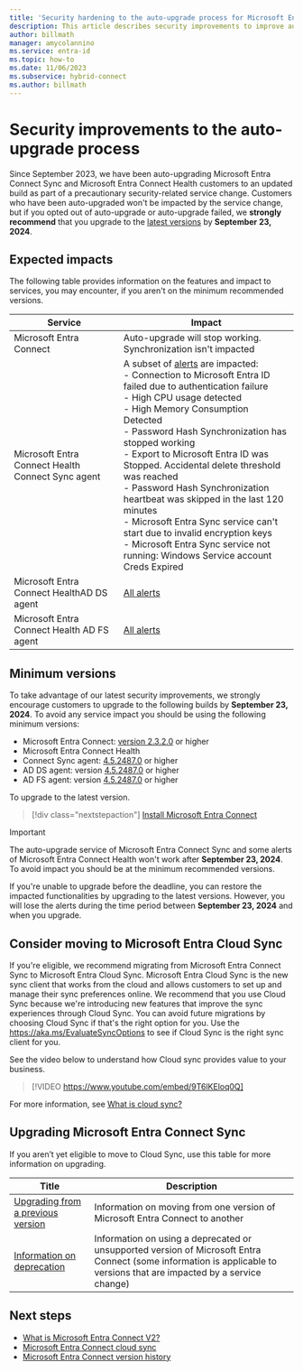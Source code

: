 ```yaml
---
title: 'Security hardening to the auto-upgrade process for Microsoft Entra Connect and Microsoft Entra Connect Health '
description: This article describes security improvements to improve auto-upgrade.
author: billmath
manager: amycolannino
ms.service: entra-id
ms.topic: how-to
ms.date: 11/06/2023
ms.subservice: hybrid-connect
ms.author: billmath
---
```


# Security improvements to the auto-upgrade process 

Since September 2023, we have been auto-upgrading Microsoft Entra Connect Sync and Microsoft Entra Connect Health customers to an updated build as part of a precautionary security-related service change. Customers who have been auto-upgraded won't be impacted by the service change, but if you opted out of auto-upgrade or auto-upgrade failed, we **strongly recommend** that you upgrade to the [latest versions](reference-connect-version-history.md) by **September 23, 2024**. 


## Expected impacts
The following table provides information on the features and impact to services, you may encounter, if you aren't on the minimum recommended versions.

|Service|Impact|
|-----|-----|
|Microsoft Entra Connect| Auto-upgrade will stop working. Synchronization isn't impacted|
|Microsoft Entra Connect Health Connect Sync agent|A subset of [alerts](how-to-connect-health-alert-catalog.md#alerts-for-microsoft-entra-connect-sync) are impacted: </br> - Connection to Microsoft Entra ID failed due to authentication failure </br> - High CPU usage detected</br> - High Memory Consumption Detected </br> - Password Hash Synchronization has stopped working </br> - Export to Microsoft Entra ID was Stopped. Accidental delete threshold was reached</br> - Password Hash Synchronization heartbeat was skipped in the last 120 minutes </br> - Microsoft Entra Sync service can't start due to invalid encryption keys </br> - Microsoft Entra Sync service not running: Windows Service account Creds Expired| 
|Microsoft Entra Connect HealthAD DS agent|[All alerts](how-to-connect-health-adds.md#alerts-for-microsoft-entra-connect-health-for-ad-ds)|
|Microsoft Entra Connect Health AD FS agent|[All alerts](how-to-connect-health-adfs.md#usage-analytics-for-ad-fs)|

## Minimum versions
To take advantage of our latest security improvements, we strongly encourage customers to upgrade to the following builds by **September 23, 2024**. To avoid any service impact you should be using the following minimum versions:

- Microsoft Entra Connect: [version 2.3.2.0](reference-connect-version-history.md#2320) or higher
- Microsoft Entra Connect Health 
 - Connect Sync agent: [4.5.2487.0](https://aka.ms/connecthealth-download) or higher 
 - AD DS agent: version [4.5.2487.0](https://aka.ms/connecthealth-adds-download) or higher 
 - AD FS agent: version [4.5.2487.0](https://aka.ms/connecthealth-adfs-download) or higher

To upgrade to the latest version.
> [!div class="nextstepaction"]
> [Install Microsoft Entra Connect](https://www.microsoft.com/download/details.aspx?id=47594)

>[!IMPORTANT]
>The auto-upgrade service of Microsoft Entra Connect Sync and some alerts of Microsoft Entra Connect Health won't work after **September 23, 2024**. To avoid impact you should be at the minimum recommended versions. 
>
>If you're unable to upgrade before the deadline, you can restore the impacted functionalities by upgrading to the latest versions. However, you will lose the alerts during the time period between **September 23, 2024** and when you upgrade.





## Consider moving to Microsoft Entra Cloud Sync

If you're eligible, we recommend migrating from Microsoft Entra Connect Sync to Microsoft Entra Cloud Sync. Microsoft Entra Cloud Sync is the new sync client that works from the cloud and allows customers to set up and manage their sync preferences online. We recommend that you use Cloud Sync because we're introducing new features that improve the sync experiences through Cloud Sync. You can avoid future migrations by choosing Cloud Sync if that's the right option for you. Use the https://aka.ms/EvaluateSyncOptions to see if Cloud Sync is the right sync client for you. 

See the video below to understand how Cloud sync provides value to your business.

> [!VIDEO https://www.youtube.com/embed/9T6lKEloq0Q]

For more information, see [What is cloud sync?](/azure/active-directory/cloud-sync/what-is-cloud-sync)

## Upgrading Microsoft Entra Connect Sync 

If you aren’t yet eligible to move to Cloud Sync, use this table for more information on upgrading. 

|Title|Description| 
|-----|-----|
|[Upgrading from a previous version](how-to-upgrade-previous-version.md)|Information on moving from one version of Microsoft Entra Connect to another| 
|[Information on deprecation](deprecated-azure-ad-connect.md)|Information on using a deprecated or unsupported version of Microsoft Entra Connect (some information is applicable to versions that are impacted by a service change)| 


## Next steps

- [What is Microsoft Entra Connect V2?](whatis-azure-ad-connect-v2.md)
- [Microsoft Entra Connect cloud sync](/azure/active-directory/cloud-sync/what-is-cloud-sync)
- [Microsoft Entra Connect version history](reference-connect-version-history.md)